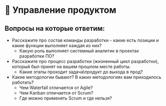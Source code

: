 # 📍 Управление продуктом

## Вопросы на которые ответим:

* Расскажите про состав команды разработки - какие есть позиции и какие функции выполняет каждая из них?
  * Какую роль выполняет системный аналитик в проектах разработки ПО?
* Расскажите про процесс разработки (жизненный цикл разработки), который был принят на вашем прошлом месте работы.
  * Какие этапы проходит задача\продукт до выхода в прод?
* Какие методологии бывают? В каких методологиях вам приходилось работать?
  * Чем Waterfall отличается от Agile?
  * Чем Kanban отличается от Scrum?
  * Где можно применять Scrum и где нельзя?
